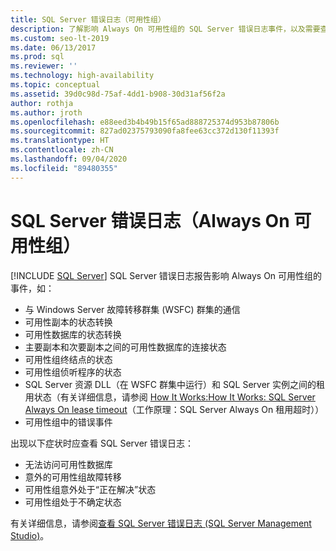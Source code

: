 ```yaml
---
title: SQL Server 错误日志（可用性组）
description: 了解影响 Always On 可用性组的 SQL Server 错误日志事件，以及需要查看错误日志的症状。
ms.custom: seo-lt-2019
ms.date: 06/13/2017
ms.prod: sql
ms.reviewer: ''
ms.technology: high-availability
ms.topic: conceptual
ms.assetid: 39d0c98d-75af-4dd1-b908-30d31af56f2a
author: rothja
ms.author: jroth
ms.openlocfilehash: e88eed3b4b49b15f65ad888725374d953b87806b
ms.sourcegitcommit: 827ad02375793090fa8fee63cc372d130f11393f
ms.translationtype: HT
ms.contentlocale: zh-CN
ms.lasthandoff: 09/04/2020
ms.locfileid: "89480355"
---
```

# <a name="sql-server-error-log-always-on-availability-groups"></a>SQL Server 错误日志（Always On 可用性组）
[!INCLUDE [SQL Server](../../../includes/applies-to-version/sqlserver.md)]
  SQL Server 错误日志报告影响 Always On 可用性组的事件，如：  
  
-   与 Windows Server 故障转移群集 (WSFC) 群集的通信    
-   可用性副本的状态转换    
-   可用性数据库的状态转换    
-   主要副本和次要副本之间的可用性数据库的连接状态    
-   可用性组终结点的状态    
-   可用性组侦听程序的状态    
-   SQL Server 资源 DLL（在 WSFC 群集中运行）和 SQL Server 实例之间的租用状态（有关详细信息，请参阅 [How It Works:How It Works: SQL Server Always On lease timeout](https://docs.microsoft.com/archive/blogs/psssql/how-it-works-sql-server-alwayson-lease-timeout)（工作原理：SQL Server Always On 租用超时））    
-   可用性组中的错误事件  

出现以下症状时应查看 SQL Server 错误日志：  

-   无法访问可用性数据库    
-   意外的可用性组故障转移    
-   可用性组意外处于“正在解决”状态    
-   可用性组处于不确定状态  
  
有关详细信息，请参阅[查看 SQL Server 错误日志 (SQL Server Management Studio)](~/relational-databases/performance/view-the-sql-server-error-log-sql-server-management-studio.md)。  
  
  
